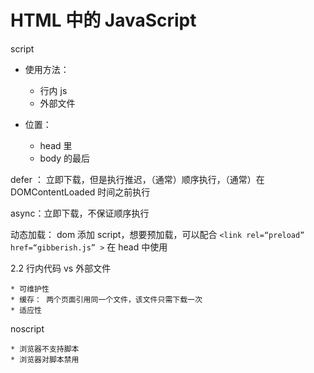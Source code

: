 # HTML 中的 JavaScript

script

- 使用方法：

  - 行内 js
  - 外部文件

- 位置：

  - head 里
  - body 的最后

defer ： 立即下载，但是执行推迟，（通常）顺序执行，（通常）在 DOMContentLoaded 时间之前执行

async：立即下载，不保证顺序执行

动态加载： dom 添加 script，想要预加载，可以配合 `<link rel=“preload” href=“gibberish.js” >` 在 head 中使用

2.2 行内代码 vs 外部文件

    * 可维护性
    * 缓存： 两个页面引用同一个文件，该文件只需下载一次
    * 适应性

noscript

    * 浏览器不支持脚本
    * 浏览器对脚本禁用
